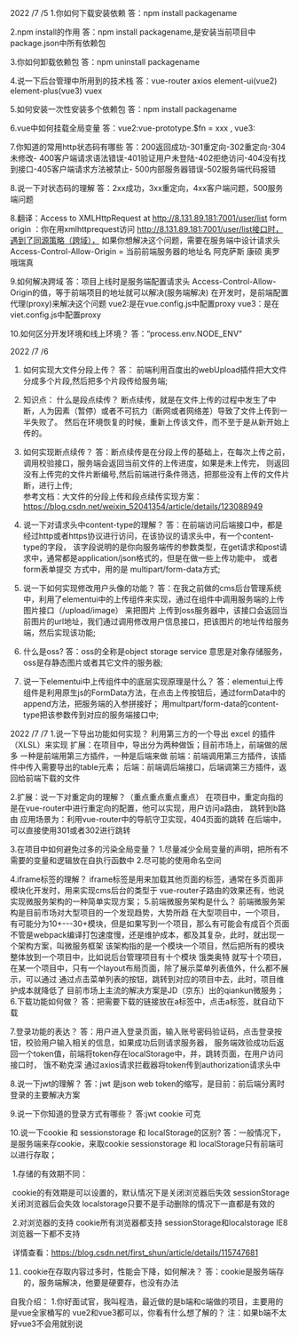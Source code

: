 2022 /7 /5
1.你如何下载安装依赖
答：npm install packagename

2.npm install的作用
答：npm install packagename,是安装当前项目中package.json中所有依赖包

3.你如何卸载依赖包
答：npm uninstall packagename

4.说一下后台管理中所用到的技术栈
答：vue-router axios element-ui(vue2) element-plus(vue3) vuex

5.如何安装一次性安装多个依赖包
答：npm install packagename

6.vue中如何挂载全局变量
答：vue2:vue-prototype.$fn = xxx , vue3:

7.你知道的常用http状态码有哪些
答：200返回成功-301重定向-302重定向-304未修改- 400客户端请求语法错误-401验证用户未登陆-402拒绝访问-404没有找到接口-405客户端请求方法被禁止- 500内部服务器错误-502服务端代码报错

8.说一下对状态码的理解
答：2xx成功，3xx重定向，4xx客户端问题，500服务端问题

8.翻译：Access to XMLHttpRequest at http://8.131.89.181:7001/user/list form origin
：你在用xmlhttprequest访问 http://8.131.89.181:7001/user/list接口时，遇到了同源策略（跨域）， 如果你想解决这个问题，需要在服务端中设计请求头 Access-Control-Allow-Origin = 当前前端服务器的地址名																			阿克萨斯	康硕	奥罗	哦瑞真	

9.如何解决跨域
答：项目上线时是服务端配置请求头 Access-Control-Allow-Origin的值，等于前端项目的地址就可以解决(服务端解决) 在开发时，是前端配置代理(proxy)来解决这个问题 vue2:是在vue.config.js中配置proxy vue3：是在viet.config.js中配置proxy

10.如何区分开发环境和线上环境？
答：“process.env.NODE_ENV"



2022 /7 /6

1. 如何实现大文件分段上传？
	 	答： 前端利用百度出的webUpload插件把大文件分成多个片段,然后把多个片段传给服务端; 

2. 知识点： 什么是段点续传？ 
	断点续传，就是在文件上传的过程中发生了中断，人为因素（暂停）或者不可抗力（断网或者网络差）导致了文件上传到一半失败了。 
	然后在环境恢复的时候，重新上传该文件，而不至于是从新开始上传的。 

3. 如何实现断点续传？ 
	答：断点续传是在分段上传的基础上，在每次上传之前，调用校验接口，服务端会返回当前文件的上传进度，如果是未上传完，
	 则返回没有上传完的文件片断编号,然后前端进行条件筛选，把那些没有上传的文件片断，进行上传; 		
	参考文档：大文件的分段上传和段点续传实现方案：https://blog.csdn.net/weixin_52041354/article/details/123088949 

4. 说一下对请求头中content-type的理解？ 
	答：在前端访问后端接口中，都是经过http或者https协议进行访问，在该协议的请求头中，有一个content-type的字段， 
	该字段说明的是你向服务端传的参数类型，在get请求和post请求中，通常都是application/json格式的，但是在做一些上传功能中，
	或者form表单提交 方式中，用的是 multipart/form-data方式; 

5. 说一下如何实现修改用户头像的功能？ 
	答：在我之前做的cms后台管理系统中，利用了elementui中的上传组件来实现，通过在组件中调用服务端的上传图片接口（/upload/image）
	来把图片 上传到oss服务器中，该接口会返回当前图片的url地址，我们通过调用修改用户信息接口，把该图片的地址传给服务端，然后实现该功能; 

6. 什么是oss? 
	答：oss的全称是object storage service 意思是对象存储服务，oss是存静态图片或者其它文件的服务器;
7. 说一下elementui中上传组件中的底层实现原理是什么？ 
	答：elementui上传组件是利用原生js的FormData方法，在点击上传按钮后，通过formData中的append方法，把服务端的入参拼接好；
	 用multpart/form-data的content-type把该参数传到对应的服务端接口中;



2022 /7 /7
1.说一下导出功能如何实现？
	利用第三方的一个导出 excel 的插件（XLSL）来实现
扩展：在项目中，导出分为两种做饭；目前市场上，前端做的居多
	一种是前端用第三方插件，一种是后端来做
	前端：前端调用第三方插件，该插件中传入需要导出的table元素；
	后端：前端调后端接口，后端调第三方插件，返回给前端下载的文件

2.扩展：说一下对重定向的理解？（重点重点重点重点）
	在项目中，重定向指的是在vue-router中进行重定向的配置，他可以实现，用户访问a路由，
	跳转到b路由			应用场景为：利用vue-router中的导航守卫实现，404页面的跳转
	在后端中，可以直接使用301或者302进行跳转

3.在项目中如何避免过多的污染全局变量？
	1.尽量减少全局变量的声明，把所有不需要的变量和逻辑放在自执行函数中
	2.尽可能的使用命名空间

4.iframe标签的理解？
	iframe标签是用来加载其他页面的标签，通常在多页面非模块化开发时，用来实现cms后台的类型于
	vue-router子路由的效果还有，他说实现微服务架构的一种简单实现方案；
5.前端微服务架构是什么？
	前端微服务架构是目前市场对大型项目的一个发现趋势，大势所趋
	在大型项目中，一个项目，有可能分为10+---30+模块，但是如果写到一个项目，那么有可能会有成百个页面
	不管是webpack编译打包速度慢，还是维护成本，都及其复杂，此时，就出现一个架构方案，叫微服务框架
	该架构指的是一个模块一个项目，然后把所有的模块整体放到一个项目中，比如说后台管理项目有十个模块																饿类奥特
	就写十个项目，在某一个项目中，只有一个layout布局页面，除了展示菜单列表值外，什么都不展示，可以通过
	通过点击菜单列表的按钮，跳转到对应的项目中去，此时，项目维护成本就降低了
	目前市场上主流的解决方案是JD（京东）出的qiankun微服务；
6.下载功能如何做？
	答：把需要下载的链接放在a标签中，点击a标签，就自动下载

7.登录功能的表达？
	答：用户进入登录页面，输入账号密码验证码，点击登录按钮，校验用户输入相关的信息，如果成功后则请求服务器，
	服务端效验成功后返回一个token值，前端将token存在localStorage中，并，跳转页面，在用户访问接口时，												饿不勒克深
	通过axios请求拦截器将token传到authorization请求头中

8.说一下jwt的理解？
	答：jwt	是json	web	token的缩写，是目前：前后端分离时登录的主要解决方案

9.说一下你知道的登录方式有哪些？
	答:jwt 	cookie		可克

10.说一下cookie 和 sessionstorage 和 localStorage的区别?
	答：一般情况下，是服务端来存cookie，来取cookie
	 sessionstorage 和 localStorage只有前端可以进行存取；

​	1.存储的有效期不同：

​	  cookie的有效期是可以设置的，默认情况下是关闭浏览器后失效
 	 sessionStorage关闭浏览器后会失效
  	localstorage只要不是手动删除的情况下一直都是有效的 

​	2.对浏览器的支持
 	 cookie所有浏览器都支持
  	sessionStorage和localstorage  IE8浏览器一下都不支持

​	详情查看：https://blog.csdn.net/first_shun/article/details/115747681

11. cookie在存取内容过多时，性能会下降，如何解决？
	答：cookie是服务端存的，服务端解决，他要是硬要存，也没有办法
	
	

自我介绍：
	1.你好面试官，我叫程浩，最近做的是b端和c端做的项目，主要用的是vue全家桶写的
	vue2和vue3都可以，你看有什么想了解的？
	注：如果b端不太好vue3不会用就别说

